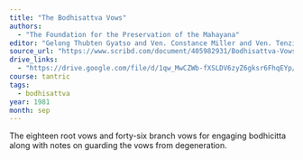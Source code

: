 ```yaml
---
title: "The Bodhisattva Vows"
authors:
  - "The Foundation for the Preservation of the Mahayana"
editor: "Gelong Thubten Gyatso and Ven. Constance Miller and Ven. Tenzin Tsomo"
source_url: "https://www.scribd.com/document/405982931/Bodhisattva-Vows"
drive_links:
  - "https://drive.google.com/file/d/1qw_MwCZWb-fXSLDV6zyZ6gksr6FhqEYp/view?usp=drivesdk"
course: tantric
tags:
  - bodhisattva
year: 1981
month: sep
---
```


The eighteen root vows and forty-six branch vows for engaging bodhicitta along with notes on guarding the vows from degeneration.

